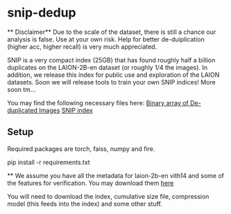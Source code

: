 # snip-dedup

** Disclaimer** 
Due to the scale of the dataset, there is still a chance our analysis is false. Use at your own risk. Help for better de-duiplication (higher acc, higher recall) is very much appreciated.

SNIP is a very compact index (25GB) that has found roughly half a billion duplicates on the LAION-2B-en dataset (or roughly 1/4 the images). In addition, we release this index for public use and exploration of the LAION datasets. Soon we will release tools to train your own SNIP indices! More soon tm...

You may find the following necessary files here:
[Binary array of De-duplicated Images](https://drive.google.com/file/d/1RYDylZKaPyaVs5YNwIrGqHU2BewdFwxY/view?usp=sharing)
[SNIP index](https://drive.google.com/file/d/1RYDylZKaPyaVs5YNwIrGqHU2BewdFwxY/view?usp=sharing)



## Setup

Required packages are torch, faiss, numpy and fire.

pip install -r requirements.txt

**
We assume you have all the metadata for laion-2b-en vith14 and some of the features for verification. You may download them [here]()

You will need to download the index, cumulative size file, compression model (this feeds into the index) and some other stuff. 










